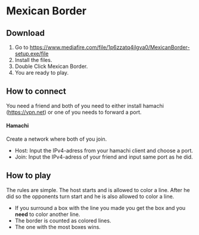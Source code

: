 # Mexican Border

## Download
1. Go to https://www.mediafire.com/file/1p6zzatq4ilgva0/MexicanBorder-setup.exe/file 
2. Install the files.
3. Double Click Mexican Border.
4. You are ready to play.




## How to connect
You need a friend and both of you need to either install hamachi (https://vpn.net) or one of you needs to forward a port.

#### Hamachi
Create a network where both of you join.
* Host: Input the IPv4-adress from your hamachi client and choose a port.
* Join: Input the IPv4-adress of your friend and input same port as he did.

## How to play
The rules are simple. The host starts and is allowed to color a line.
After he did so the opponents turn start and he is also allowed to color a line.

* If you surround a box with the line you made you get the box and you **need** to color another line.
* The border is counted as colored lines.
* The one with the most boxes wins.
